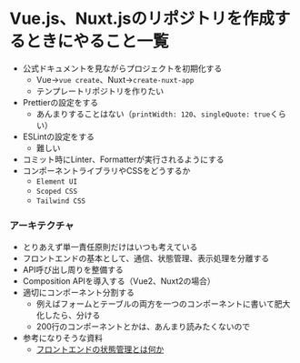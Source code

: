 # Vue.js、Nuxt.jsのリポジトリを作成するときにやること一覧

- 公式ドキュメントを見ながらプロジェクトを初期化する
	- Vue→`vue create`、Nuxt→`create-nuxt-app`
	- テンプレートリポジトリを作りたい
- Prettierの設定をする
	- あんまりすることはない（`printWidth: 120`、`singleQuote: true`くらい）
- ESLintの設定をする
	- 難しい
- コミット時にLinter、Formatterが実行されるようにする
- コンポーネントライブラリやCSSをどうするか
  - `Element UI` 
  - `Scoped CSS`
  - `Tailwind CSS`

### アーキテクチャ

- とりあえず単一責任原則だけはいつも考えている
- フロントエンドの基本として、通信、状態管理、表示処理を分離する
- API呼び出し周りを整備する
- Composition APIを導入する（Vue2、Nuxt2の場合）
- 適切にコンポーネント分割する
	- 例えばフォームとテーブルの両方を一つのコンポーネントに書いて肥大化したら、分ける
	- 200行のコンポーネントとかは、あんまり読みたくないので
- 参考になりそうな資料
	- [フロントエンドの状態管理とは何か](フロントエンドの状態管理とは何か.md)